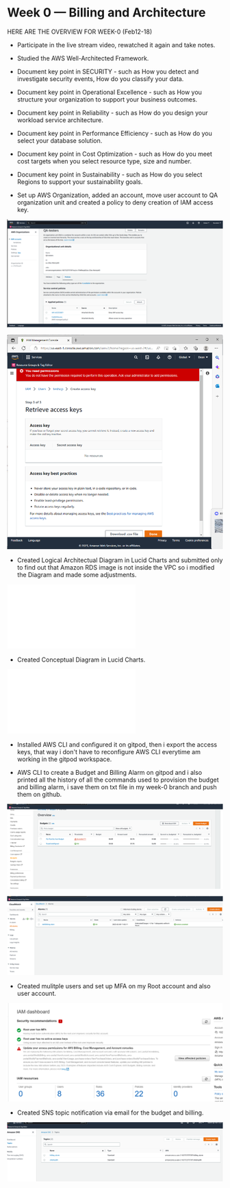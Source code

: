 # Week 0 — Billing and Architecture

HERE ARE THE OVERVIEW FOR WEEK-0 (Feb12-18)

- Participate in the live stream video, rewatched it again and take notes.

- Studied the AWS Well-Architected Framework. 
- Document key point in SECURITY - such as How you detect and investigate security events, How do you classify your data.
- Document key point in Operational Excellence - such as How you structure your organization to support your business outcomes.
- Document key point in Reliability - such as How do you design your workload service architecture.
- Document key point in Performance Efficiency - such as How do you select your database solution.
- Document key point in Cost Optimization - such as How do you meet cost targets when you select resource type, size and number.
- Document key point in Sustainability - such as How do you select Regions to support your sustainability goals.

- Set up AWS Organization, added an account, move user account to QA organization unit and created a policy to deny creation of IAM access key.

![Proof of AWS Organization and policy image](assets/AWS-Organization-unit-week0.png)

![Proof of Denying Creation of Access keys within AWS OU](assets/Deny-creation-of-IAM-accesskey-OU-week0.png)

- Created Logical Architectual Diagram in Lucid Charts and submitted only to find out that Amazon RDS image is not inside the VPC so i modified the Diagram and made some adjustments.

![Proof of Logical Architectual Diagram](assets/Cruddur-Logic-Diagram-week0.pdf)

- Created Conceptual Diagram in Lucid Charts.

![Proof of Conceptual Diagram](assets/Cruddur-Conceptual-Diagram-week0.pdf)

- Installed AWS CLI and configured it on gitpod, then i export the access keys, that way i don't have to reconfigure AWS CLI everytime am working in the gitpod workspace.

- AWS CLI to create a Budget and Billing Alarm on gitpod and i also printed all the history of all the commands used to provision the budget and billing alarm,   i save them on txt file in my week-0 branch and push them on github.

![Proof of Billing Management Console](assets/Billing-Management-Console-week0.png)

![Proof of CloudWatch Alarm Management Console](assets/CloudWatch-Management-Console-week0.png)

- Created mulitple users and set up MFA on my Root account and also user account.

![Proof of IAM Management Console](assets/IAM-Management-Console-week0.png)

- Created SNS topic notification via email for the budget and billing.

![Proof of Simple Notification Service](assets/Simple-Notification-Service-week0.png)


